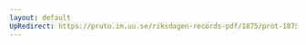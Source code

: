 ```yaml
---
layout: default
UpRedirect: https://pruto.im.uu.se/riksdagen-records-pdf/1875/prot-1875--ak--035/prot-1875--ak--035_006.pdf
---
```

